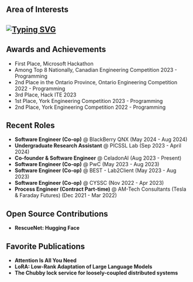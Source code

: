 ## Area of Interests
[![Typing SVG](https://readme-typing-svg.herokuapp.com?font=Fira+Code&weight=1000&size=56&pause=1000&color=F8F8F8FB&random=false&width=2000&height=100&lines=Backend+Development%2C+Distributed+Systems+%26+Machine+Learning)](https://git.io/typing-svg)
---
## Awards and Achievements

- First Place, Microsoft Hackathon
- Among Top 8 Nationally, Canadian Engineering Competition 2023 - Programming
- 2nd Place in the Ontario Province, Ontario Engineering Competition 2022 - Programming
- 3rd Place, Hack ITE 2023
- 1st Place, York Engineering Competition 2023 - Programming
- 2nd Place, York Engineering Competition 2022 - Programming
  
## Recent Roles

- **Software Engineer (Co-op)** @ BlackBerry QNX (May 2024 - Aug 2024)
- **Undergraduate Research Assistant** @ PICSSL Lab (Sep 2023 - April 2024)
- **Co-founder & Software Engineer** @ CeladonAI (Aug 2023 - Present)
- **Software Engineer (Co-op)** @ PwC (May 2023 - Aug 2023)
- **Software Engineer (Co-op)** @ BEST - Lab2Client (May 2023 - Aug 2023)
- **Software Engineer (Co-op)** @ CYSSC (Nov 2022 - Apr 2023)
- **Process Engineer (Contract Part-time)** @ AM-Tech Consultants (Tesla & Faraday Futures) (Dec 2021 - Mar 2022)
  
## Open Source Contributions
- **RescueNet: Hugging Face**

## Favorite Publications
- **Attention Is All You Need**
- **LoRA: Low-Rank Adaptation of Large Language Models**
- **The Chubby lock service for loosely-coupled distributed systems**
  
<!-- Proudly creplated withb GPRM ( https://gprm.itsvg.in ) -->

